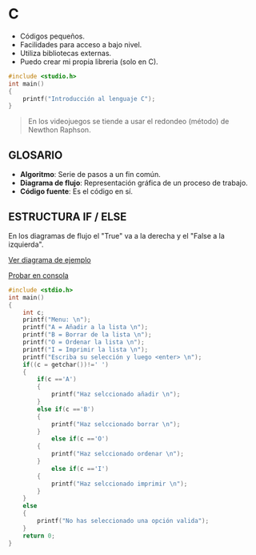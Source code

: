 # C

- Códigos pequeños.
- Facilidades para acceso a bajo nivel.
- Utiliza bibliotecas externas.
- Puedo crear mi propia libreria (solo en C).

```c
#include <studio.h>
int main()
{
    printf("Introducción al lenguaje C");
}
```

> En los videojuegos se tiende a usar el redondeo (método) de Newthon Raphson.

## GLOSARIO
- **Algoritmo**: Serie de pasos a un fin común.
- **Diagrama de flujo**: Representación gráfica de un proceso de trabajo.
- **Código fuente**: Es el código en sí.

## ESTRUCTURA IF / ELSE

En los diagramas de flujo el "True" va a la derecha y el "False a la izquierda".

[Ver diagrama de ejemplo](./Ejemplos-Notas/C/C_IfElse.drawio)

[Probar en consola](./Ejemplos-Notas/C/C.c)
``` c
#include <stdio.h>
int main()
{
    int c;
    printf("Menu: \n");
    printf("A = Añadir a la lista \n");
    printf("B = Borrar de la lista \n");
    printf("O = Ordenar la lista \n");
    printf("I = Imprimir la lista \n");
    printf("Escriba su selección y luego <enter> \n");
    if((c = getchar())!=' ')
    {
        if(c =='A')
        {
            printf("Haz selccionado añadir \n");
        }
        else if(c =='B')
        {
            printf("Haz selccionado borrar \n");
        }
            else if(c =='O')
        {
            printf("Haz selccionado ordenar \n");
        }
            else if(c =='I')
        {
            printf("Haz selccionado imprimir \n");
        }
    }
    else
    {
        printf("No has seleccionado una opción valida");
    }
    return 0;
}
```
